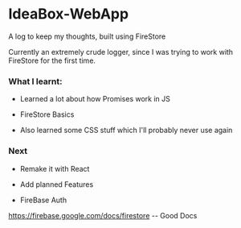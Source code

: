 # IdeaBox-WebApp
A log to keep my thoughts, built using FireStore

Currently an extremely crude logger, since I was trying to work with FireStore for the first time.

### What I learnt:

* Learned a lot about how Promises work in JS 
    
* FireStore Basics

* Also learned some CSS stuff which I'll probably never use again

### Next

* Remake it with React

* Add planned Features

* FireBase Auth

https://firebase.google.com/docs/firestore -- Good Docs
